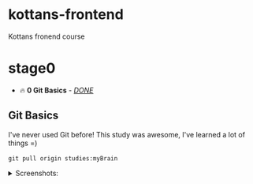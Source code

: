 # kottans-frontend
Kottans fronend course

# stage0
 - 🔥 **0 Git Basics** - [*DONE*](#git-basics)

## <a name="git-basics">Git Basics</a>
I've never used Git before! This study was awesome, I've learned a lot of things =) 
```
git pull origin studies:myBrain
```
<details>
 <summary>Screenshots:</summary>  
 
 ### Version Control with Git
 ![udacity](./0%20Git%20Basics/0.png)

 ### levels at [learngitbranching](https://learngitbranching.js.org/)
 ![learngitbranching](./0%20Git%20Basics/1.png)
 ![learngitbranching](./0%20Git%20Basics/2.png)

</details>
